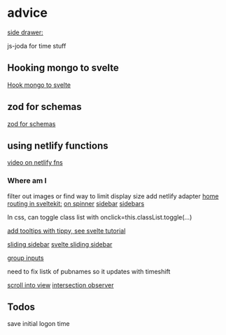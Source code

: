 # advice

[side drawer:](https://www.w3schools.com/howto/tryit.asp?filename=tryhow_js_sidenav)

js-joda for time stuff

## Hooking mongo to svelte

[Hook mongo to svelte](https://www.youtube.com/watch?v=gwktlvFHLMA)

## zod for schemas

[zod for schemas](https://zod.dev/?id=ip-addresses)

## using netlify functions

[video on netlify fns](https://www.youtube.com/watch?v=qHUMu7ZGQwo)

### Where am I

filter out images or find way to limit display size
add netlify adapter
[home routing in sveltekit:](https://stackoverflow.com/questions/68187584/how-to-route-programmatically-in-sveltekit)
[on spinner](https://www.ratamero.com/blog/showing-a-loading-spinner-when-navigation-is-delayed-in-sveltekit)
[sidebar](https://svelte-sidebar.vercel.app/)
[sidebars](https://devdevout.com/css/css-sidebar-menus)

In css, can toggle class list with onclick=this.classList.toggle(...)

[add tooltips with tippy, see svelte tutorial](https://learn.svelte.dev/tutorial/adding-parameters-to-actions)

[sliding sidebar](https://codepen.io/dphrag/pen/JeayLw)
[svelte sliding sidebar](https://svelte.dev/repl/03f0be0c4dc54eb4af5a168f644f5c31?version=3.19.1)

[group inputs](https://svelte.dev/examples/group-inputs)

need to fix listk of pubnames so it updates with timeshift

[scroll into view](https://stackoverflow.com/questions/13412918/scroll-to-a-particular-element-in-a-ul-list-with-dynamic-ids)
[intersection observer](https://developer.mozilla.org/en-US/docs/Web/API/Intersection_Observer_API)

## Todos

save initial logon time
